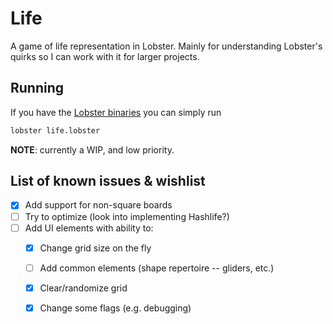 # Life

A game of life representation in Lobster. Mainly for understanding Lobster's
quirks so I can work with it for larger projects.

## Running

If you have the [Lobster binaries](https://aardappel.github.io/lobster/getting_started.html)
you can simply run

```bash
lobster life.lobster
```

**NOTE**: currently a WIP, and low priority.

## List of known issues & wishlist

* [x] Add support for non-square boards
* [ ] Try to optimize (look into implementing Hashlife?)
* [ ] Add UI elements with ability to:
  * [x] Change grid size on the fly
  * [ ] Add common elements (shape repertoire -- gliders, etc.)
  * [x] Clear/randomize grid
  * [x] Change some flags (e.g. debugging)


